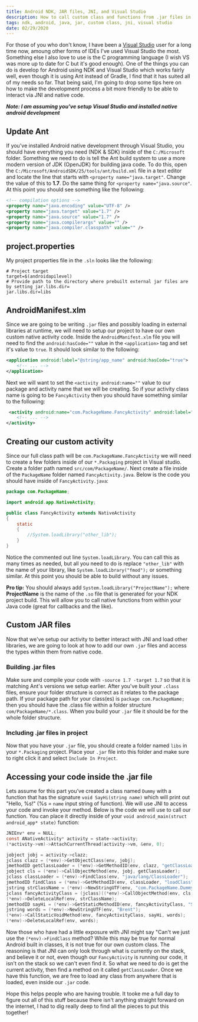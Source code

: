 ```yaml
---
title: Android NDK, JAR files, JNI, and Visual Studio
description: How to call custom class and functions from .jar files in Visual Studio NDK with Ant and JNI
tags: ndk, android, java, jar, custom class, jni, visual studio
date: 02/29/2020
---
```


For those of you who don't know, I have been a [Visual Studio](https://visualstudio.microsoft.com/vs/community/) user for a long time now, amoung other forms of IDEs I've used Visual Studio the most. Something else I also love to use is the C programming language (I wish VS was more up to date for C but it's good enough). One of the things you can do is develop for Android using NDK and Visual Studio which works fairly well, even though it is using Ant instead of Gradle, I find that it has suited all of my needs so far. That being said, I'm going to drop some tips here on how to make the development process a bit more friendly to be able to interact via JNI and native code.

***Note:  I am assuming you've setup Visual Studio and installed native android development***

## Update Ant
If you've installed Android native development through Visual Studio, you should have everything you need (NDK & SDK) inside of the `C:/Microsoft` folder. Something we need to do is tell the Ant build system to use a more modern version of JDK (OpenJDK) for building java code. To do this, open the `C:/Microsoft/AndroidSDK/25/tools/ant/build.xml` file in a text editor and locate the line that starts with `<property name="java.target"`. Change the value of this to **1.7**. Do the same thing for `<property name="java.source"`. At this point you should see something like the following:
```xml
<!-- compilation options -->
<property name="java.encoding" value="UTF-8" />
<property name="java.target" value="1.7" />
<property name="java.source" value="1.7" />
<property name="java.compilerargs" value="" />
<property name="java.compiler.classpath" value="" />
```

## project.properties
My project properties file in the `.sln` looks like the following:
```
# Project target
target=$(androidapilevel)
# Provide path to the directory where prebuilt external jar files are by setting jar.libs.dir=
jar.libs.dir=libs
```

## AndroidManifest.xlm
Since we are going to be writing `.jar` files and possibly loading in external libraries at runtime, we will need to setup our project to have our own custom native activity code. Inside the `AndroidManifest.xlm` file you will need to find the `android:hasCode=""` value in the `<application>` tag and set it's value to `true`. It should look similar to the following:
```xml
<application android:label="@string/app_name" android:hasCode="true">
	<!-- ... -->
</application>
```
Next we will want to set the `<activity android:name=""` value to our package and activity name that we will be creating. So if your activity class name is going to be `FancyActivity` then you should have something similar to the following:
```xml
 <activity android:name="com.PackageName.FancyActivity" android:label="@string/app_name">
	<!-- ... -->
</activity>
```

## Creating our custom activity
Since our full class path will be `com.PackageName.FancyActivity` we will need to create a few folders inside of our `*.Packaging` project in Visual studio. Create a folder path named `src/com/PackageName/`. Next create a file inside of the `PackageName` folder named `FancyActivity.java`. Below is the code you should have inside of `FancyActivity.java`:
```java
package com.PackageName;

import android.app.NativeActivity;

public class FancyActivity extends NativeActivity
{
	static
	{
		//System.loadLibrary("other_lib");
	}
}
```
Notice the commented out line `System.loadLibrary`. You can call this as many times as needed, but all you need to do is replace `"other_lib"` with the name of your library, like `System.loadLibrary("fmod");` or something similar. At this point you should be able to build without any issues.

**Pro tip:** You should always add `System.loadLibrary("ProjectName");` where **ProjectName** is the name of the `.so` file that is generated for your NDK project build. This will allow you to call native functions from within your Java code (great for callbacks and the like).

## Custom JAR files
Now that we've setup our activity to better interact with JNI and load other libraries, we are going to look at how to add our own `.jar` files and access the types within them from native code.

### Building .jar files
Make sure and compile your code with `-source 1.7 -target 1.7` so that it is matching Ant's versions we setup earlier. After you've built your `.class` files, ensure your folder structure is correct as it relates to the package path. If your package path for your class(es) is `package com.PackageName;` then you should have the .class file within a folder structure `com/PackageName/*.class`. When you build your `.jar` file it should be for the whole folder structure.

### Including .jar files in project
Now that you have your `.jar` file, you should create a folder named `libs` in your `*.Packaging` project. Place your `.jar` file into this folder and make sure to right click it and select `Include In Project`.

## Accessing your code inside the .jar file
Lets assume for this part you've created a class named `Dummy` with a function that has the signature `void SayHi(string name)` which will print out "Hello, %s!" (%s = `name` input string of function). We will use JNI to access your code and invoke your method. Below is the code we will use to call our function. You can place it directly inside of your `void android_main(struct android_app* state)` function:
```c
JNIEnv* env = NULL;
const ANativeActivity* activity = state->activity;
(*activity->vm)->AttachCurrentThread(activity->vm, &env, 0);

jobject jobj = activity->clazz;
jclass clazz = (*env)->GetObjectClass(env, jobj);
jmethodID getClassLoader = (*env)->GetMethodID(env, clazz, "getClassLoader", "()Ljava/lang/ClassLoader;");
jobject cls = (*env)->CallObjectMethod(env, jobj, getClassLoader);
jclass classLoader = (*env)->FindClass(env, "java/lang/ClassLoader");
jmethodID findClass = (*env)->GetMethodID(env, classLoader, "loadClass", "(Ljava/lang/String;)Ljava/lang/Class;");
jstring strClassName = (*env)->NewStringUTF(env, "com.PackageName.Dummy");
jclass fancyActivityClass = (jclass)((*env)->CallObjectMethod(env, cls, findClass, strClassName));
(*env)->DeleteLocalRef(env, strClassName);
jmethodID sayHi = (*env)->GetStaticMethodID(env, fancyActivityClass, "SayHi", "(Ljava/lang/String;)V");
jstring words = (*env)->NewStringUTF(env, "Brent");
(*env)->CallStaticVoidMethod(env, fancyActivityClass, sayHi, words);
(*env)->DeleteLocalRef(env, words);
```

Now those who have had a little exposure with JNI might say "Can't we just use the `(*env)->FindClass` method? While this may be true for normal Android built in classes, it is not true for our own custom class. The reasoning is that JNI can only look through what is currently on the stack, and believe it or not, even though our `FancyActivity` is running our code, it isn't on the stack so we can't even find it. So what we need to do is get the current activity, then find a method on it called `getClassLoader`. Once we have this function, we are free to load any class from anywhere that is loaded, even inside our `.jar` code.

Hope this helps people who are having trouble. It tooke me a full day to figure out all of this stuff because there isn't anything straight forward on the internet, I had to dig really deep to find all the pieces to put this together!
